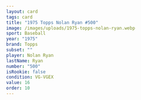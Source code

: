 ```yaml
---
layout: card
tags: card
title: "1975 Topps Nolan Ryan #500"
image: /images/uploads/1975-topps-nolan-ryan.webp
sport: Baseball
year: "1975"
brand: Topps
subset: ""
player: Nolan Ryan
lastName: Ryan
number: "500"
isRookie: false
condition: VG-VGEX
value: 16
order: 10
---
```

